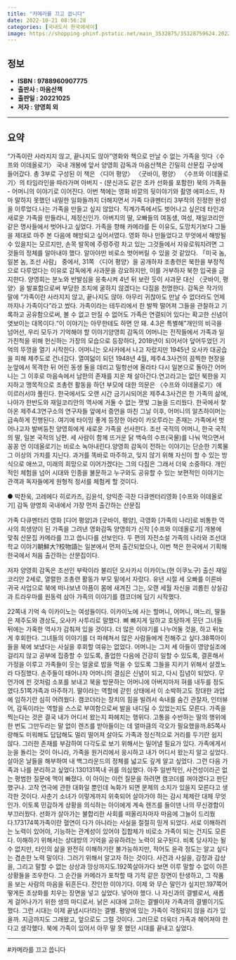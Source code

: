 ```yaml
---
title: "카메라를 끄고 씁니다"
date: 2022-10-21 08:56:28
categories: [국내도서 한국에세이]
image: https://shopping-phinf.pstatic.net/main_3532875/35328759624.20221019184504.jpg
---
```


## **정보**

- **ISBN : 9788960907775**
- **출판사 : 마음산책**
- **출판일 : 20221025**
- **저자 : 양영희 외**

------



## **요약**

“가족이란 사라지지 않고, 끝나지도 않아”영화와 책으로 만날 수 없는 가족을 잇다〈수프와 이데올로기〉 국내 개봉에 앞서 양영희 감독과 마음산책은 긴밀히 산문집 구상에 들어갔다. 총 3부로 구성된 이 책은 〈디어 평양〉 〈굿바이, 평양〉 〈수프와 이데올로기〉의 타임라인을 따라가며 아버지 - (분신과도 같은 조카 선화를 포함한) 북의 가족들 - 어머니의 이야기로 이어진다. 이번 책에는 영화 바깥의 뒷이야기와 촬영 에피소드, 차마 말하지 못했던 내밀한 일화들까지 더해지면서 가족 다큐멘터리 3부작의 진정한 완성을 이루었다.나는 가족을 만들고 싶지 않았다. 직계가족에서도 벗어나고 싶은데 타인과 새로운 가족을 만들라니, 제정신인가. 아버지의 딸, 오빠들의 여동생, 여성, 재일코리안 같은 명사들에서 벗어나고 싶었다. 가족을 향해 카메라를 든 이유도, 도망치기보다 그들을 제대로 마주 본 다음에 해방되고 싶어서였다. 영화 하나 만들었다고 무엇에서 해방될 수 있을지는 모르지만, 손목 발목에 주렁주렁 차고 있는 그것들에서 자유로워지려면 그것들의 정체를 알아내야 했다. 알아야만 비로소 벗어버릴 수 있을 것 같았다. 「미국 놈, 일본 놈, 조선 사람」 중에서, 31쪽 〈디어 평양〉을 공개하자 조총련은 북한을 부정적으로 다루었다는 이유로 감독에게 사과문을 강요하지만, 이를 거부하자 북한 입국을 금지한다. 양영희는 분노와 반발심을 응축시켜 4년 뒤 보란 듯이 사과문 대신 〈굿바이, 평양〉을 발표함으로써 부당한 조치에 굴하지 않겠다는 다짐을 천명한다. 감독은 작가의 말에 “가족이란 사라지지 않고, 끝나지도 않아. 아무리 귀찮아도 만날 수 없더라도 언제까지나 가족이다”라고 썼다. 가족이라는 테두리에서 한 발짝 떨어져 그들을 관찰하고 기록하고 공유함으로써, 볼 수 없고 만질 수 없어도 가족은 연결되어 있다는 확고한 신념이 엿보이는 대목이다.“이 이야기는 아무한테도 하면 안 돼. 4.3은 특별해”개인의 비극을 넘어선, 우리 모두가 기억해야 할 이야기양영희 감독의 어머니는 전작들에서 가족과 일가친척을 위해 헌신하는 가장의 모습으로 등장하다, 2018년이 되어서야 덮어두었던 기억의 뚜껑을 열기 시작한다. 어머니는 오사카에서 나고 자랐지만 1945년 오사카 대공습을 피해 제주도로 건너갔다. 열여덟이 되던 1948년 4월, 제주4.3사건의 끔찍한 현장을 눈앞에서 목격한 뒤 어린 동생 둘을 데리고 밀항선에 올라타 다시 일본으로 돌아간 어머니는 그 이후로 마음속에서 남한의 존재를 지운 채 살아간다.연고라고는 없던 북한을 지지하고 맹목적으로 조총련 활동을 하던 부모에 대한 의문은 〈수프와 이데올로기〉에 이르러서야 풀린다. 한국에서도 오랜 시간 금기시되어온 제주4.3사건은 한 가족의 삶에, 나아가 한반도와 재일코리안의 역사에 거둘 수 없는 잿빛 그늘을 드리웠다. 한국에서 찾아온 제주4.3연구소의 연구자들 앞에서 증언을 마친 그날 이후, 어머니의 알츠하이머는 급속하게 진행된다. 여기에 타이밍 좋게 등장한 아라이 카오루라는 존재는 가족에서 벗어나고자 발버둥친 양영희에게 새로운 가족을 선사한다. 조선 국적의 어머니, 한국 국적의 딸, 일본 국적의 남편. 세 사람이 함께 뜨거운 닭 백숙의 수프(국물)를 나눠 먹으면서 꽁꽁 언 이데올로기는 비로소 녹아내린다.양영희 감독이 전하는 이야기는 단순한 기록물 그 이상의 가치를 지닌다. 과거를 똑바로 마주하고, 잊지 않기 위해 자신이 할 수 있는 방식으로 애쓰고, 미래의 희망으로 이어가겠다는 그의 다짐은 그래서 더욱 소중하다. 개인적인 체험을 넘어 시대와 인종을 불문하고 누구와도 공유할 수 있는 보편적인 이야기는 관객과 독자들에게 원형적 정서를 체험케 할 것이다.

● 박찬욱, 고레에다 히로카즈, 김윤석, 양익준 극찬
다큐멘터리영화 [수프와 이데올로기] 감독 양영희
국내에서 가장 먼저 출간하는 산문집

가족 다큐멘터리 영화 [디어 평양]과 [굿바이, 평양], 극영화 [가족의 나라]로 비통한 역사의 희생양이 된 가족을 그려낸 영화감독 양영희가 신작 [수프와 이데올로기] 개봉에 맞춰 산문집 카메라를 끄고 씁니다를 선보인다. 두 편의 자전소설 가족의 나라와 조선대학교 이야기朝鮮大?校物語는 일본에서 먼저 출간되었으나, 이번 책은 한국에서 기획해 한국에서 처음 출간하는 산문집이다.

저자 양영희 감독은 조선인 부락이라 불리던 오사카시 이카이노(현 이쿠노구) 출신 재일코리안 2세로, 열렬한 조총련 활동가 부모 밑에서 자랐다. 유년 시절 세 오빠를 이른바 귀국 사업으로 북에 떠나보낸 아픔이 몸에 새겨진 그는, 오랜 세월 자신을 괴롭힌 상실감과 트라우마를 원동력 삼아 가족의 이야기를 캠코더에 담기 시작했다.

22쪽내 기억 속 이카이노는 여성들이다. 이카이노에 사는 할머니, 어머니, 며느리, 딸들은 제주도와 경상도, 오사카 사투리로 말했다. 뼈 빠지게 일하고 호탕하게 웃던 그녀들 뒤에는 가혹한 역사가 감춰져 있을 것이다. 더 많은 이야기를 나누어둘 것을, 하고 뒤늦게 후회한다. 그녀들의 이야기를 더 파헤쳐서 많은 사람들에게 전해주고 싶다.38쪽아이들을 북에 보냈다는 사실을 후회할 여유는 없었다. 어머니는 그저 세 아들이 영양실조에 걸리지 않고 공부에 집중할 수 있도록, 졸업한 다음에 건강히 일할 수 있도록, 결혼해서 가정을 이루고 가족들이 웃는 얼굴로 밥을 먹을 수 있도록 그들을 지키기 위해서 살겠노라 다짐했다. 손주들이 태어나자 어머니의 결심은 신념이 되고, 다시 집념이 되었다. 무언가에 씐 것처럼 소포를 보내고 북을 방문하는 어머니에 아버지마저 혀를 내두를 정도였다.51쪽가족과 마주하기. 딸이라는 역할에 갇힌 상태에서 이 소박하고도 장대한 과업에 임하기란 심히 어려웠다. 캠코더라는 장치의 힘을 빌려서 속내를 숨긴 관찰자, 인터뷰어, 감독이라는 역할을 스스로 부여함으로써 발을 내디딜 수 있었는지도 모른다. 가족을 찍는다는 것은 결국 내가 어디서 왔는지 파헤치는 행위다. 고통을 수반하는 딸의 행위에 한 번도 그만두라는 말 없이 렌즈를 받아들이는 데 얼마큼의 각오가 필요했을까.85쪽사랑해도 미워해도 답답해도 멀리 떨어져 살아도 가족과 정신적으로 거리를 두기란 쉽지 않다. 그러한 존재를 부감하여 다각도로 보기 위해서는 밀어낼 필요가 있다. 가족에게서 눈을 돌리는 것이 아니라, 가족을 원거리에서 응시하고 내가 어디서 왔는지 알고 싶었다. 살아온 날들을 해부하여 내 백그라운드의 정체를 넓고도 깊게 알고 싶었다. 그런 다음 가족과 나를 분리하고 싶었다.130131쪽내 귀를 의심했다. 아주 일반적인, 사건성이라곤 없는 평범한 질문에 맥이 빠졌다. 이 아이는 이런 질문을 하려면 캠코더를 꺼야겠다고 판단했구나. 고작 연극에 관한 대화일 뿐인데 녹화가 되면 문제의 소지가 있을지 모른다고 생각한 것이다. 사춘기 소녀가 이렇게까지 위축되어 살아가야 하는 감시 체제란 대체 무엇인가. 이토록 민감하게 상황을 의식하는 아이에게 계속 렌즈를 들이댄 나의 무신경함이 부끄러웠다. 선화가 살아가는 불합리한 사회를 떠올리자마자 마음에 그늘이 드리웠다.173174쪽가족이란 혈연이 다가 아니라는 사실을 절절히 믿게 되었다. 서로 이해하려는 노력이 있어야, 기능하는 관계성이 있어야 집합체가 비로소 가족이 되는 건지도 모른다. 이해하기 위해서는 상대방의 기억을 공유하려는 노력이 요구된다. 비록 당사자는 될 수 없지만, 타인의 삶을 완전히 이해하기란 불가능하지만, 적어도 윤곽 정도는 알고 싶다는 겸손한 노력 말이다. 그러기 위해서 알고자 하는 것이다. 사건과 사실을, 감정과 감상을, 그리고 말할 수 없는 상상과 망상까지도.192쪽살아가다 보면 이루 말할 수 없이 아픈 상황들을 조우한다. 그 순간을 카메라가 포착할 때 기적 같은 장면이 탄생하고, 그 작품을 보는 사람의 마음을 뒤흔든다. 잔인한 이야기다. 이제 와 무슨 말인가 싶지만.197쪽어떻게든 초상화를 치우는 장면을 넣고 싶었다. 넣어야 했다. 나 자신과의 결별로서, 새롭게 걸어나가기 위한 생의 마디로서. 낡은 시대에 고하는 결별이자 가족과의 결별이기도 했다. 그런 시대는 이제 끝냅시다!라는 결별. 평양에 있는 가족이 걱정되지 않을 리가 있을까. 지금까지도 그래왔고, 앞으로도 그럴 것이다. 그러므로 더욱더 가족과 헤어져야 한다고 생각했다. 북에 가족이 있어서 아무 말 못 했던 시대를 끝내고 싶었다.

------

#카메라를 끄고 씁니다


